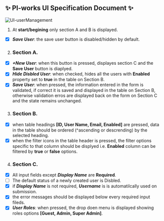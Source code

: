 ## :sparkles: PI-works UI Specification Document :sparkles:

![UI-userManagement](https://user-images.githubusercontent.com/57603284/117329092-f694a500-ae9c-11eb-90e9-ea29320176d0.png)


1. At **start/begining** only section A and B is displayed.
- [x] ***Save User***: the save user button is disabled/hidden by default.

2. ### Section A.
- [x] ***+New User***: when this button is pressed, displayes section C and the **Save User** button is diaplyed.
- [x] ***Hide Disbled User***: when checked, hides all the users with **Enabled** property set to **true** in the table on Section B.
- [x] ***Save User***: when pressed, the information entered in the form is validated, if correct it is saved and displayed in the table on Section B, otherwise validation erros are displayed back on the form on Section C and the state remains unchanged.

3. ### Section B.
- [x] when table headings **[ID, User Name, Email, Enabled]** are pressed, data in the table should be ordered (^ascending or descrending) by the selected heading.
- [x] when the filter icons in the table header is pressed, the filter options specific to that column should be displyed i.e. **Enabled** column can be filtered by **true** or **false** options. 

4. ### Section C.
- [x] All input fields except ***Display Name*** are **Required**.
- [ ] The default status of a newly created user is Disbled.
- [x] if ***Display Name*** is not required, ***Username*** is is automatilcally used on submission.
- [x] the error messages should be displayed below every required input fileds.
- [x] ***User Roles***: when pressed, the drop doen menu is displayed showing roles options **[Guest, Admin, Super Admin]**.
